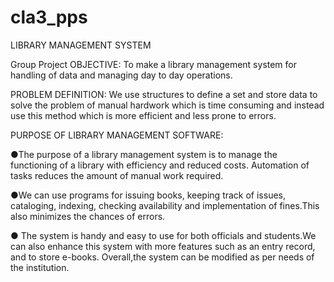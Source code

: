 # cla3_pps
LIBRARY MANAGEMENT SYSTEM

Group Project OBJECTIVE:
To make a library management system for handling of data and managing day to day operations.

PROBLEM DEFINITION:
We use structures to define a set and store data to solve the problem of manual hardwork which is time consuming and instead use this method which is more efficient and less prone to errors.

PURPOSE OF LIBRARY MANAGEMENT SOFTWARE:

●The purpose of a library management system is to manage the functioning of a library with efficiency and reduced costs. Automation of tasks reduces the amount of manual work required.

●We can use programs for issuing books, keeping track of issues, cataloging, indexing, checking availability and implementation of fines.This also minimizes the chances of errors. 

●	The system is handy and easy to use for both officials and students.We can also enhance this system with more features such as an entry record, and to store
 e-books. Overall,the system can be modified as per needs of the institution.

